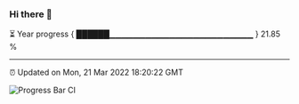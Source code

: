 ### Hi there 👋

⏳ Year progress { ██████▁▁▁▁▁▁▁▁▁▁▁▁▁▁▁▁▁▁▁▁▁▁▁▁ } 21.85 %

---

⏰ Updated on Mon, 21 Mar 2022 18:20:22 GMT

![Progress Bar CI](https://github.com/liununu/liununu/workflows/Progress%20Bar%20CI/badge.svg)
